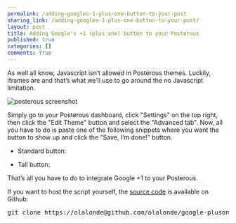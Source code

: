 ```yaml
---
permalink: /adding-googles-1-plus-one-button-to-your-post
sharing_link: /adding-googles-1-plus-one-button-to-your-post/
layout: post
title: Adding Google's +1 (plus one) button to your Posterous
published: true
categories: []
comments: true
---
```

<p>As well all know, Javascript isn&rsquo;t allowed in Posterous themes. Luckily, iframes are and that&rsquo;s what we&rsquo;ll use to go around the no Javascript limitation.</p>

<p><img src="http://i.imgur.com/DnUlw.png" alt="posterous screenshot" /></p>

<p>Simply go to your Posterous dashboard, click &quot;Settings&quot; on the top right, then click the &quot;Edit Theme&quot; button and select the &quot;Advanced tab&quot;. Now, all you have to do is paste one of the following snippets where you want the button to show up and click the &quot;Save, I&rsquo;m done!&quot; button.</p>

<ul>
<li>Standard button:</li>
</ul>


<p><script src="https://gist.github.com/1003860.js"></script></p>

<ul>
<li>Tall button:</li>
</ul>


<p><script src="https://gist.github.com/1003872.js"></script></p>

<p>That&rsquo;s all you have to do to integrate Google +1 to your Posterous.</p>

<p>If you want to host the script yourself, the <a href="https://github.com/olalonde/google-plusone-posterous">source code</a> is available on Github:</p>

<div class="CodeRay">
  <div class="code"><pre>git clone https://olalonde@github.com/olalonde/google-plusone-posterous.git</pre></div>
</div>
